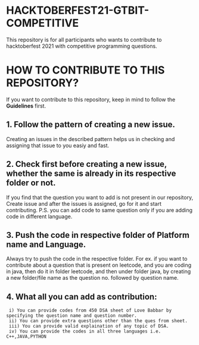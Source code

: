 # HACKTOBERFEST21-GTBIT-COMPETITIVE
This repository is for all participants who wants to contribute to hacktoberfest 2021 with competitive programming questions.

# HOW TO CONTRIBUTE TO THIS REPOSITORY?
If you want to contribute to this repository, keep in mind to follow the **Guidelines** first.
 ## 1. Follow the pattern of creating a new issue.
   Creating an issues in the described pattern helps us in checking and assigning that issue to you easiy and fast.
       
 ## 2. Check first before creating a new issue, whether the same is already in its respective folder or not. 
   If you find that the question you want to add is not present in our repository,
   Create issue and after the issues is assigned, go for it and start contributing.
   P.S. you can add code to same question only if  you are adding code in different language.

 ## 3. Push the code in respective folder of Platform name and Language.
   Always try to push the code in the respective folder. 
   For ex. if you want to contribute about a question that is present on leetcode, and you are coding in java,
   then do it in folder leetcode, and then under folder java,
   by creating a new folder/file name as the question no. followed by question name.
 ## 4. What all you can add as contribution:
     i) You can provide codes from 450 DSA sheet of Love Babbar by specifying the question name and question number.
     ii) You can provide extra questions other than the ques from sheet.
     iii) You can provide valid explaination of any topic of DSA.
     iv) You can provide the codes in all three languages i.e. C++,JAVA,PYTHON
